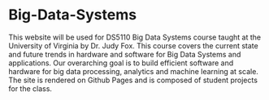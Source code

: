 # Big-Data-Systems
This website will be used for DS5110 Big Data Systems course taught at the University of Virginia by Dr. Judy Fox. This course covers the current state and future trends in hardware and software for Big Data Systems and applications. Our overarching goal is to build efficient software and hardware for big data processing, analytics and machine learning at scale.
The site is rendered on Github Pages and is composed of student projects for the class.
